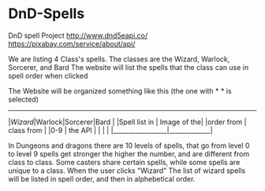 # DnD-Spells
DnD spell Project 
http://www.dnd5eapi.co/
https://pixabay.com/service/about/api/

We are listing 4 Class's spells.
The classes are the Wizard, Warlock, Sorcerer, and Bard
The website will list the spells that the class can use in spell order when clicked

The Website will be organized something like this
(the one with * * is selected)
 _______________________________
|*Wizard*|Warlock|Sorcerer|Bard |
|Spell list in    | Image of the|
|order from       | class from  |
|0-9              | the API     |
|                 |             |
|_________________|_____________|



In Dungeons and dragons there are 10 levels of spells, that go from level 0 to level 9
spells get stronger the higher the number, and are different from class to class. Some
casters share certain spells, while some spells are unique to a class. When the user clicks
"Wizard" The list of wizard spells will be listed in spell order, and then in alphebetical order.
